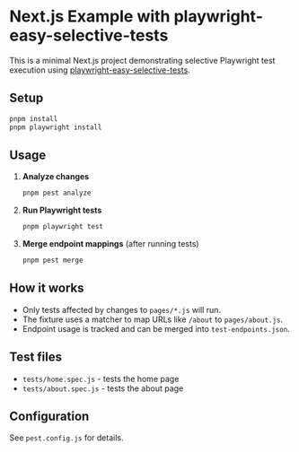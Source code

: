 # Next.js Example with playwright-easy-selective-tests

This is a minimal Next.js project demonstrating selective Playwright test execution using [playwright-easy-selective-tests](https://github.com/your-org/playwright-easy-selective-tests).

## Setup

```bash
pnpm install
pnpm playwright install
```

## Usage

1. **Analyze changes**

   ```bash
   pnpm pest analyze
   ```

2. **Run Playwright tests**

   ```bash
   pnpm playwright test
   ```

3. **Merge endpoint mappings** (after running tests)

   ```bash
   pnpm pest merge
   ```

## How it works

- Only tests affected by changes to `pages/*.js` will run.
- The fixture uses a matcher to map URLs like `/about` to `pages/about.js`.
- Endpoint usage is tracked and can be merged into `test-endpoints.json`.

## Test files

- `tests/home.spec.js` - tests the home page
- `tests/about.spec.js` - tests the about page

## Configuration

See `pest.config.js` for details.
